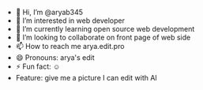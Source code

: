 - 👋 Hi, I’m @aryab345
- 👀 I’m interested in web developer
- 🌱 I’m currently learning open source web development
- 💞️ I’m looking to collaborate on front page of web side
- 📫 How to reach me  arya.edit.pro
- 😄 Pronouns: arya's edit
- ⚡ Fun fact: ☺
- Feature: give me a picture I can edit with AI

<!---
aryab345/aryab345 is a ✨ special ✨ repository because its `README.md` (this file) appears on your GitHub profile.
You can click the Preview link to take a look at your changes.
--->
